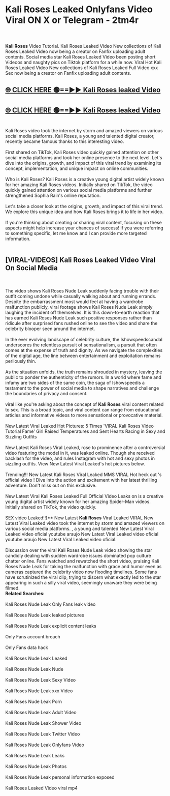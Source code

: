 <h1> Kali Roses Leaked Onlyfans Video Viral ON X or Telegram - 2tm4r </h1>

# 
<br>
<strong>Kali Roses</strong> Video Tutorial. Kali Roses Leaked Video New collections of  Kali Roses Leaked Video now being a creator on Fanfix uploading adult contents. Social media star Kali Roses Leaked Video been posting short Videoos and naughty pics on Tiktok platform for a while now. Viral Hot Kali Roses Leaked Video New collections of Kali Roses Leaked Full Video xxx Sex now being a creator on Fanfix uploading adult contents.
<br>

## [🌐 CLICK HERE 🟢==►► Kali Roses leaked Video ](https://onlyclips.site?title=Kali_Roses&ref=git)


## [🌐 CLICK HERE 🟢==►► Kali Roses leaked Video ](https://onlyclips.site?title=Kali_Roses&ref=git)

<br>
Kali Roses video took the internet by storm and amazed viewers on various social media platforms. Kali Roses, a young and talented digital creator, recently became famous thanks to this interesting video.
<br><br>
First shared on TikTok, Kali Roses video quickly gained attention on other social media platforms and took her online presence to the next level. Let's dive into the origins, growth, and impact of this viral trend by examining its concept, implementation, and unique impact on online communities.
<br><br>
Who is Kali Roses? Kali Roses is a creative young digital artist widely known for her amazing Kali Roses videos. Initially shared on TikTok, the video quickly gained attention on various social media platforms and further strengthened Sophia Rain's online reputation.
<br><br>
Let's take a closer look at the origins, growth, and impact of this viral trend. We explore this unique idea and how Kali Roses brings it to life in her video.
<br><br>
If you're thinking about creating or sharing viral content, focusing on these aspects might help increase your chances of success! If you were referring to something specific, let me know and I can provide more targeted information.
<br><br>
<h2>[VIRAL-VIDEOS] Kali Roses Leaked Video Viral On Social Media</h2>
<br><br>
The video shows Kali Roses Nude Leak suddenly facing trouble with their outfit coming undone while casually walking about and running errands. Despite the embarrassment most would feel at having a wardrobe malfunction publicly, viral footage shows Kali Roses Nude Leak simply laughing the incident off themselves. It is this down-to-earth reaction that has earned Kali Roses Nude Leak such positive responses rather than ridicule after surprised fans rushed online to see the video and share the celebrity blooper seen around the internet.
<br><br>
In the ever evolving landscape of celebrity culture, the Ishowspeedscandal underscores the relentless pursuit of sensationalism, a pursuit that often comes at the expense of truth and dignity. As we navigate the complexities of the digital age, the line between entertainment and exploitation remains perilously thin.
<br><br>
As the situation unfolds, the truth remains shrouded in mystery, leaving the public to ponder the authenticity of the rumors. In a world where fame and infamy are two sides of the same coin, the saga of Ishowspeedis a testament to the power of social media to shape narratives and challenge the boundaries of privacy and consent.
<br><br>
viral like you're asking about the concept of <strong>Kali Roses</strong> viral content related to sex. This is a broad topic, and viral content can range from educational articles and informative videos to more sensational or provocative material.
<br><br>
New Latest Viral Leaked Hot Pictures: 5 Times 'VIRAL Kali Roses Video Tutorial Fame' Girl Raised Temperatures and Sent Hearts Racing in Sexy and Sizzling Outfits
<br><br>
New Latest Kali Roses Viral Leaked, rose to prominence after a controversial video featuring the model in it, was leaked online. Though she received backlash for the video, and rules Instagram with hot and sexy photos in sizzling outfits. View New Latest Viral Leaked's hot pictures below.
<br><br>
Trending!!! New Latest Kali Roses Viral Leaked MMS VIRAL Hot heck out 's official video ! Dive into the action and excitement with her latest thrilling adventure. Don't miss out on this exclusive.
<br><br>
New Latest Viral Kali Roses Leaked Full Official Video Leaks on  is a creative young digital artist widely known for her amazing Spider-Man videos. Initially shared on TikTok, the video quickly.
<br><br>
SEX video Leaked!!)** New Latest <strong>Kali Roses</strong> Viral Leaked VIRAL New Latest Viral Leaked video took the internet by storm and amazed viewers on various social media platforms. , a young and talented New Latest Viral Leaked video oficial youtube araujo New Latest Viral Leaked video oficial youtube araujo New Latest Viral Leaked video oficial.
<br><br>
Discussion over the viral Kali Roses Nude Leak video showing the star candidly dealing with sudden wardrobe issues dominated pop culture chatter online. Fans watched and rewatched the short video, praising Kali Roses Nude Leak for taking the malfunction with grace and humor even as cameras captured the celebrity video now flooding timelines. Some fans have scrutinized the viral clip, trying to discern what exactly led to the star appearing in such a silly viral video, seemingly unaware they were being filmed.
<br>
<strong>Related Searches:</strong>
<br><br>
Kali Roses Nude Leak Only Fans leak video
<br><br>
Kali Roses Nude Leak leaked pictures
<br><br>
Kali Roses Nude Leak explicit content leaks
<br><br>
Only Fans account breach
<br><br>
Only Fans data hack
<br><br>
Kali Roses Nude Leak Leaked
<br><br>
Kali Roses Nude Leak Nude
<br><br>
Kali Roses Nude Leak Sexy Video
<br><br>
Kali Roses Nude Leak xxx Video
<br><br>
Kali Roses Nude Leak Porn
<br><br>
Kali Roses Nude Leak Adult Video
<br><br>
Kali Roses Nude Leak Shower Video
<br><br>
Kali Roses Nude Leak Twitter Video
<br><br>
Kali Roses Nude Leak Onlyfans Video
<br><br>
Kali Roses Nude Leak Leaks
<br><br>
Kali Roses Nude Leak Photos
<br><br>
Kali Roses Nude Leak personal information exposed
<br><br>
Kali Roses Leaked Video viral mp4